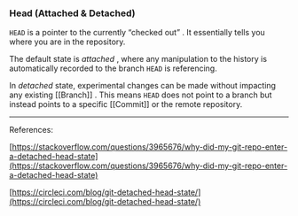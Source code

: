 ### Head (Attached & Detached)

`HEAD` is a pointer to the currently “checked out” . It essentially tells you where you are in the repository.

The default state is _attached_ , where any manipulation to the history is automatically recorded to the branch `HEAD` is referencing.

In _detached_ state, experimental changes can be made without impacting any existing [[Branch]] . This means `HEAD` does not point to a branch but instead points to a specific [[Commit]] or the remote repository.

---

References:

[https://stackoverflow.com/questions/3965676/why-did-my-git-repo-enter-a-detached-head-state](https://stackoverflow.com/questions/3965676/why-did-my-git-repo-enter-a-detached-head-state)

[https://circleci.com/blog/git-detached-head-state/](https://circleci.com/blog/git-detached-head-state/)
